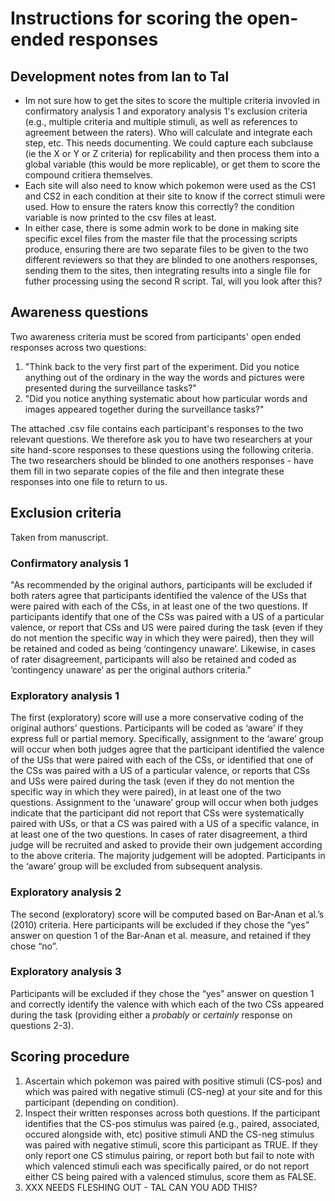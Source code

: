 # Instructions for scoring the open-ended responses

## Development notes from Ian to Tal

- Im not sure how to get the sites to score the multiple criteria invovled in confirmatory analysis 1 and exporatory analysis 1's exclusion criteria (e.g., multiple criteria and multiple stimuli, as well as references to agreement between the raters). Who will calculate and integrate each step, etc. This needs documenting. We could capture each subclause (ie the X or Y or Z criteria) for replicability and then process them into a global variable (this would be more replicable), or get them to score the compound critiera themselves. 
- Each site will also need to know which pokemon were used as the CS1 and CS2 in each condition at their site to know if the correct stimuli were used. How to ensure the raters know this correctly? the condition variable is now printed to the csv files at least.
- In either case, there is some admin work to be done in making site specific excel files from the master file that the processing scripts produce, ensuring there are two separate files to be given to the two different reviewers so that they are blinded to one anothers responses, sending them to the sites, then integrating results into a single file for futher processing using the second R script. Tal, will you look after this?

## Awareness questions

Two awareness criteria must be scored from participants' open ended responses across two questions:

1. "Think back to the very first part of the experiment. Did you notice anything out of the ordinary in the way the words and pictures were presented during the surveillance tasks?"
2. "Did you notice anything systematic about how particular words and images appeared together during the surveillance tasks?"

The attached .csv file contains each participant's responses to the two relevant questions. We therefore ask you to have two researchers at your site hand-score responses to these questions using the following criteria. The two researchers should be blinded to one anothers responses - have them fill in two separate copies of the file and then integrate these responses into one file to return to us. 

## Exclusion criteria

Taken from manuscript.

### Confirmatory analysis 1

"As recommended by the original authors, participants will be excluded if both raters agree that participants identified the valence of the USs that were paired with each of the CSs, in at least one of the two questions. If participants identify that one of the CSs was paired with a US of a particular valence, or report that CSs and US were paired during the task (even if they do not mention the specific way in which they were paired), then they will be retained and coded as being ‘contingency unaware’. Likewise, in cases of rater disagreement, participants will also be retained and coded as ‘contingency unaware’ as per the original authors criteria."

### Exploratory analysis 1

The first (exploratory) score will use a more conservative coding of the original authors’ questions. Participants will be coded as ‘aware’ if they express full or partial memory. Specifically, assignment to the ‘aware’ group will occur when both judges agree that the participant identified the valence of the USs that were paired with each of the CSs, or identified that one of the CSs was paired with a US of a particular valence, or reports that CSs and USs were paired during the task (even if they do not mention the specific way in which they were paired), in at least one of the two questions. Assignment to the ‘unaware’ group will occur when both judges indicate that the participant did not report that CSs were systematically paired with USs, or that a CS was paired with a US of a specific valance, in at least one of the two questions. In cases of rater disagreement, a third judge will be recruited and asked to provide their own judgement according to the above criteria. The majority judgement will be adopted. Participants in the ‘aware’ group will be excluded from subsequent analysis.

### Exploratory analysis 2

 The second (exploratory) score will be computed based on Bar-Anan et al.’s (2010) criteria. Here participants will be excluded if they chose the “yes” answer on question 1 of the Bar-Anan et al. measure, and retained if they chose “no”. 

### Exploratory analysis 3

Participants will be excluded if they chose the “yes” answer on question 1 and correctly identify the valence with which each of the two CSs appeared during the task (providing either a *probably* or *certainly* response on questions 2-3). 

## Scoring procedure

1.  Ascertain which pokemon was paired with positive stimuli (CS-pos) and which was paired with negative stimuli (CS-neg) at your site and for this participant (depending on condition).
2. Inspect their written responses across both questions. If the participant identifies that the CS-pos stimulus was paired (e.g., paired, associated, occured alongside with, etc) positive stimuli AND the CS-neg stimulus was paired with negative stimuli, score this participant as TRUE. If they only report one CS stimulus pairing, or report both but fail to note with which valenced stimuli each was specifically paired, or do not report either CS being paired with a valenced stimulus, score them as FALSE. 
3. XXX NEEDS FLESHING OUT - TAL CAN YOU ADD THIS? 



